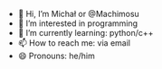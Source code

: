 - 👋 Hi, I’m Michał or @Machimosu
- 👀 I’m interested in programming 
- 🌱 I’m currently learning: python/c++
- 📫 How to reach me: via email
- 😄 Pronouns: he/him


